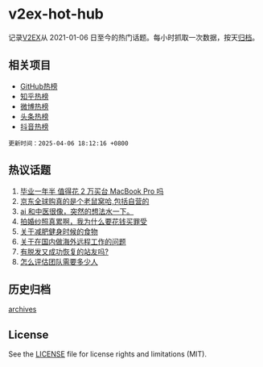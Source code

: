 # v2ex-hot-hub

 记录[V2EX](https://www.v2ex.com/)从 2021-01-06 日至今的热门话题。每小时抓取一次数据，按天[归档](archives)。
 
 ## 相关项目

- [GitHub热榜](https://github.com/lonnyzhang423/github-hot-hub)
- [知乎热榜](https://github.com/lonnyzhang423/zhihu-hot-hub)
- [微博热榜](https://github.com/lonnyzhang423/weibo-hot-hub)
- [头条热榜](https://github.com/lonnyzhang423/toutiao-hot-hub)
- [抖音热榜](https://github.com/lonnyzhang423/douyin-hot-hub)


 `更新时间：2025-04-06 18:12:16 +0800`

## 热议话题

1. [毕业一年半 值得花 2 万买台 MacBook Pro 吗](https://www.v2ex.com/t/1123427)
1. [京东全球购真的是个老鼠窝哈,包括自营的](https://www.v2ex.com/t/1123433)
1. [ai 和中医很像，突然的想法水一下。](https://www.v2ex.com/t/1123428)
1. [拍婚纱照真累啊，我为什么要花钱买罪受](https://www.v2ex.com/t/1123495)
1. [关于减肥健身时候的食物](https://www.v2ex.com/t/1123514)
1. [关于在国内做海外远程工作的问题](https://www.v2ex.com/t/1123484)
1. [有脱发又成功恢复的站友吗?](https://www.v2ex.com/t/1123496)
1. [怎么评估团队需要多少人](https://www.v2ex.com/t/1123451)

## 历史归档

[archives](archives)

## License

See the [LICENSE](LICENSE) file for license rights and limitations (MIT).
